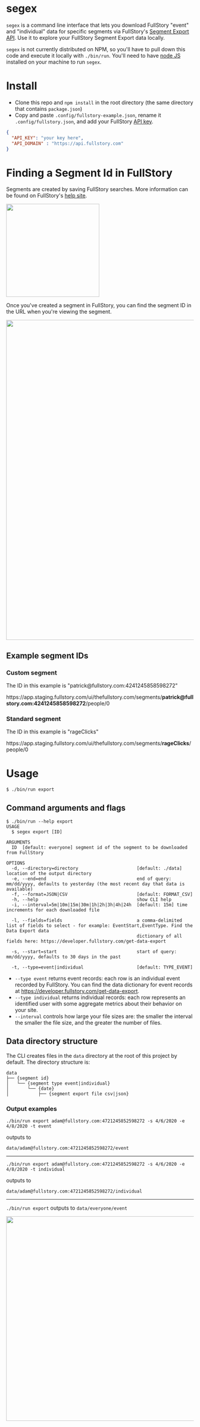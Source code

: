 segex
=====

`segex` is a command line interface that lets you download FullStory "event" and "individual" data for specific segments via FullStory's [Segment Export API](https://developer.fullstory.com/create-segment-export). Use it to explore your FullStory Segment Export data locally.

`segex` is not currently distributed on NPM, so you'll have to pull down this code and execute it locally with `./bin/run`. You'll need to have [node JS](https://nodejs.org/en/) installed on your machine to run `segex`.

# Install

- Clone this repo and `npm install` in the root directory (the same directory that contains `package.json`)
- Copy and paste `.config/fullstory-example.json`, rename it `.config/fullstory.json`, and add your FullStory [API key](https://help.fullstory.com/hc/en-us/articles/360020624834).

```JSON
{
  "API_KEY": "your key here",
  "API_DOMAIN" : "https://api.fullstory.com"
}
```

# Finding a Segment Id in FullStory

Segments are created by saving FullStory searches. More information can be found on FullStory's [help site](https://help.fullstory.com/hc/en-us/articles/360020622754-Can-I-save-searches-that-I-use-frequently-create-a-segment-).

<img src="https://user-images.githubusercontent.com/45576380/78920688-c7292400-7a61-11ea-850d-be7d9c8a648a.png" width="250px" />

Once you've created a segment in FullStory, you can find the segment ID in the URL when you're viewing the segment.

<img src="https://user-images.githubusercontent.com/45576380/78924906-8ed91400-7a68-11ea-80ff-e9f5525cee82.png" width="860px" />

## Example segment IDs

### Custom segment

The ID in this example is "patric<span>k@f</span>ullstory.com:4241245858598272"

htt<span>ps</span>://app.staging.fullstory.com/ui/thefullstory.com/segments/**patric<span>k@f</span>ullstory.com:4241245858598272**/people/0

### Standard segment

The ID in this example is "rageClicks"

htt<span>ps</span>://app.staging.fullstory.com/ui/thefullstory.com/segments/**rageClicks**/people/0

# Usage

```
$ ./bin/run export
```

## Command arguments and flags

```sh-session
$ ./bin/run --help export
USAGE
  $ segex export [ID]

ARGUMENTS
  ID  [default: everyone] segment id of the segment to be downloaded from FullStory

OPTIONS
  -d, --directory=directory                      [default: ./data] location of the output directory
  -e, --end=end                                  end of query: mm/dd/yyyy, defaults to yesterday (the most recent day that data is available)
  -f, --format=JSON|CSV                          [default: FORMAT_CSV]
  -h, --help                                     show CLI help
  -i, --interval=5m|10m|15m|30m|1h|2h|3h|4h|24h  [default: 15m] time increments for each downloaded file

  -l, --fields=fields                            a comma-delimited list of fields to select - for example: EventStart,EventType. Find the Data Export data 
                                                 dictionary of all fields here: https://developer.fullstory.com/get-data-export

  -s, --start=start                              start of query: mm/dd/yyyy, defaults to 30 days in the past

  -t, --type=event|individual                    [default: TYPE_EVENT]
```

- `--type event` returns event records: each row is an individual event recorded by FullStory. You can find the data dictionary for
event records at https://developer.fullstory.com/get-data-export.
- `--type individual` returns individual records: each row represents an identified user with some aggregate metrics about their behavior on your site.
- `--interval` controls how large your file sizes are: the smaller the interval the smaller the file size, and the greater the number of files.

## Data directory structure

The CLI creates files in the `data` directory at the root of this project by default. The directory structure is:

```
data
├── {segment id}
│   └── {segment type event|individual}
│       └── {date}
│           ├── {segment export file csv|json}
```

### Output examples

`./bin/run export adam@fullstory.com:4721245852598272 -s 4/6/2020 -e 4/8/2020 -t event`

outputs to

`data/adam@fullstory.com:4721245852598272/event`

<hr />

`./bin/run export adam@fullstory.com:4721245852598272 -s 4/6/2020 -e 4/8/2020 -t individual`

outputs to

`data/adam@fullstory.com:4721245852598272/individual`

<hr />

`./bin/run export` outputs to `data/everyone/event`

<img src="https://user-images.githubusercontent.com/45576380/78919346-cbecd880-7a5f-11ea-867a-060a0db587da.png" width="550px" />
